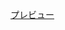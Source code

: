 [プレビュー](http://tenshipure.github.io/Markup/01-CSS%E8%A8%AD%E8%A8%88%E3%81%AE%E6%95%99%E7%A7%91%E6%9B%B8/10-grid/index.html)
